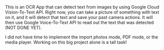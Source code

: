 This is an OCR App that can detect text from images by using Google Cloud Vision-To-Text API. Right now, you can take a picture of something with text on it, and it will detect that text and save your past camera actions. It will then use Google Voice-To-Text API to read out the text that was detected (NOT DONE YET).

I did not have time to implement the import photos mode, PDF mode, or the media player. Working on this big project alone is a tall task!